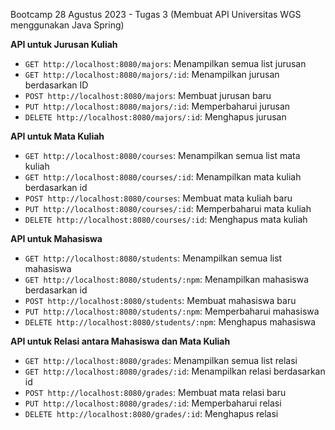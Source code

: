 Bootcamp 28 Agustus 2023 - Tugas 3 (Membuat API Universitas WGS menggunakan Java Spring)

**API untuk Jurusan Kuliah**
* `GET http://localhost:8080/majors`: Menampilkan semua list jurusan
* `GET http://localhost:8080/majors/:id`: Menampilkan jurusan berdasarkan ID
* `POST http://localhost:8080/majors`: Membuat jurusan baru
* `PUT http://localhost:8080/majors/:id`: Memperbaharui jurusan
* `DELETE http://localhost:8080/majors/:id`: Menghapus jurusan

**API untuk Mata Kuliah**
* `GET http://localhost:8080/courses`: Menampilkan semua list mata kuliah
* `GET http://localhost:8080/courses/:id`: Menampilkan mata kuliah berdasarkan id
* `POST http://localhost:8080/courses`: Membuat mata kuliah baru
* `PUT http://localhost:8080/courses/:id`: Memperbaharui mata kuliah
* `DELETE http://localhost:8080/courses/:id`: Menghapus mata kuliah

**API untuk Mahasiswa**
* `GET http://localhost:8080/students`: Menampilkan semua list mahasiswa
* `GET http://localhost:8080/students/:npm`: Menampilkan mahasiswa berdasarkan id
* `POST http://localhost:8080/students`: Membuat mahasiswa baru
* `PUT http://localhost:8080/students/:npm`: Memperbaharui mahasiswa
* `DELETE http://localhost:8080/students/:npm`: Menghapus mahasiswa

**API untuk Relasi antara Mahasiswa dan Mata Kuliah**
* `GET http://localhost:8080/grades`: Menampilkan semua list relasi
* `GET http://localhost:8080/grades/:id`: Menampilkan relasi berdasarkan id
* `POST http://localhost:8080/grades`: Membuat mata relasi baru
* `PUT http://localhost:8080/grades/:id`: Memperbaharui relasi
* `DELETE http://localhost:8080/grades/:id`: Menghapus relasi